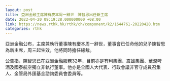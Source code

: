 ```yaml
---
layout: post
title: 亞洲金融主席陳有慶本周一辭世　陳智思出任新主席
date: 2022-04-20 09:19:28.000000000 +08:00
link: https://news.rthk.hk/rthk/ch/component/k2/1644761-20220420.htm
categories: rthk
---
```


亞洲金融公布，主席兼執行董事陳有慶本周一辭世，董事會已任命他的兒子陳智思為新主席，周三起生效，他將同時擔任總裁。

公告指，陳智思已在亞洲金融服務32年，目前亦是有利集團、震雄集團、華潤啤酒及國泰航空獨立非執行董事。他亦是全國人大代表、行政會議非官守成員召集人、金管局外匯基金諮詢委員會委員等。
